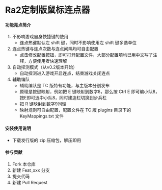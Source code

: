 # Ra2定制版鼠标连点器

#### 功能亮点简介
1. 不影响游戏自身快捷键的使用
	- 连点热键默认左 shift 键，同时不影响使用左 shift 键多选单位
2. 连点热键与连点次数与连点间隔均可自由配置
	- 点击修改配置按钮，即可打开配置文件，大部分配置项均已用中文写了注释，方便使用者快速理解
3. 自动探测模式（从v0.2版本开始）
	- 自动探测进入游戏开启连点，结束游戏关闭连点
4. 辅助编队
	- 辅助编队是 TC 版特有功能，与主版本分别发布
	- 原理是按键映射，例如把 E 键映射到数字8，那么按 Ctrl E 即可编小队8，按E即可选中小队8，同时建造栏切换到步兵栏
	- 把 R 键映射到数字9同理
	- 映射规则可自由配置，配置文件在 TC 版 plugins 目录下的 KeyMappings.txt 文件

#### 安装使用说明
- 下载发行版的 zip 压缩包，解压即用

#### 参与贡献

1.  Fork 本仓库
2.  新建 Feat_xxx 分支
3.  提交代码
4.  新建 Pull Request

